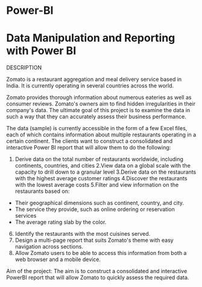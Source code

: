 # Power-BI
# Data Manipulation and Reporting with Power BI

DESCRIPTION

Zomato is a restaurant aggregation and meal delivery service based in India. It is currently operating in several countries across the world. 

Zomato provides thorough information about numerous eateries as well as consumer reviews. Zomato's owners aim to find hidden irregularities in their company's data. 
The ultimate goal of this project is to examine the data in such a way that they can accurately assess their business performance.

The data (sample) is currently accessible in the form of a few Excel files, each of which contains information about multiple restaurants operating in a certain 
continent. The clients want to construct a consolidated and interactive Power BI report that will allow them to do the following:

1. Derive data on the total number of restaurants worldwide, including continents, countries, and cities
2.View data on a global scale with the capacity to drill down to a granular level
3.Derive data on the restaurants with the highest average customer ratings
4.Discover the restaurants with the lowest average costs
5.Filter and view information on the restaurants based on:
 - Their geographical dimensions such as continent, country, and city.
 - The service they provide, such as online ordering or reservation services
 - The average rating slab by the color.
6. Identify the restaurants with the most cuisines served.
7. Design a multi-page report that suits Zomato's theme with easy navigation across sections.
8. Allow Zomato users to be able to access this information from both a web browser and a mobile device.

Aim of the project:
The aim is to construct a consolidated and interactive PowerBI report that will allow Zomato to quickly assess the required data.



